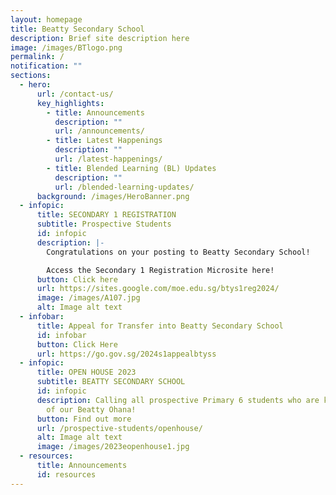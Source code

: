 ```yaml
---
layout: homepage
title: Beatty Secondary School
description: Brief site description here
image: /images/BTlogo.png
permalink: /
notification: ""
sections:
  - hero:
      url: /contact-us/
      key_highlights:
        - title: Announcements
          description: ""
          url: /announcements/
        - title: Latest Happenings
          description: ""
          url: /latest-happenings/
        - title: Blended Learning (BL) Updates
          description: ""
          url: /blended-learning-updates/
      background: /images/HeroBanner.png
  - infopic:
      title: SECONDARY 1 REGISTRATION
      subtitle: Prospective Students
      id: infopic
      description: |-
        Congratulations on your posting to Beatty Secondary School!

        Access the Secondary 1 Registration Microsite here!
      button: Click here
      url: https://sites.google.com/moe.edu.sg/btys1reg2024/
      image: /images/A107.jpg
      alt: Image alt text
  - infobar:
      title: Appeal for Transfer into Beatty Secondary School
      id: infobar
      button: Click Here
      url: https://go.gov.sg/2024s1appealbtyss
  - infopic:
      title: OPEN HOUSE 2023
      subtitle: BEATTY SECONDARY SCHOOL
      id: infopic
      description: Calling all prospective Primary 6 students who are keen to be part
        of our Beatty Ohana!
      button: Find out more
      url: /prospective-students/openhouse/
      alt: Image alt text
      image: /images/2023eopenhouse1.jpg
  - resources:
      title: Announcements
      id: resources
---
```

